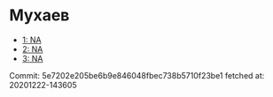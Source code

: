 # Мухаев
- [1: NA](1.md)
- [2: NA](2.md)
- [3: NA](3.md)

Commit: 5e7202e205be6b9e846048fbec738b5710f23be1
 fetched at: 20201222-143605
